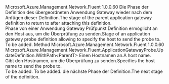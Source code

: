 <Type Name="IWithHost&lt;ParentT&gt;" FullName="Microsoft.Azure.Management.Network.Fluent.ApplicationGatewayProbe.UpdateDefinition.IWithHost&lt;ParentT&gt;">
  <TypeSignature Language="C#" Value="public interface IWithHost&lt;ParentT&gt;" />
  <TypeSignature Language="ILAsm" Value=".class public interface auto ansi abstract IWithHost`1&lt;ParentT&gt;" />
  <TypeSignature Language="DocId" Value="T:Microsoft.Azure.Management.Network.Fluent.ApplicationGatewayProbe.UpdateDefinition.IWithHost`1" />
  <TypeSignature Language="VB.NET" Value="Public Interface IWithHost(Of ParentT)" />
  <TypeSignature Language="F#" Value="type IWithHost&lt;'ParentT&gt; = interface" />
  <AssemblyInfo>
    <AssemblyName>Microsoft.Azure.Management.Network.Fluent</AssemblyName>
    <AssemblyVersion>1.0.0.60</AssemblyVersion>
  </AssemblyInfo>
  <TypeParameters>
    <TypeParameter Name="ParentT" />
  </TypeParameters>
  <Interfaces />
  <Docs>
    <typeparam name="ParentT"><span data-ttu-id="ebd1e-101">Die Phase der Definition des übergeordneten Anwendung Gateway wieder nach dem Anfügen dieser Definition.</span><span class="sxs-lookup"><span data-stu-id="ebd1e-101">The stage of the parent application gateway definition to return to after attaching this definition.</span></span></typeparam>
    <summary>
            <span data-ttu-id="ebd1e-102">Phase von einer Anwendung Gateway Prüfpunkt Definition ermöglicht an den Host aus, um die Überprüfung zu senden.</span><span class="sxs-lookup"><span data-stu-id="ebd1e-102">Stage of an application gateway probe definition allowing to specify the host to send the probe to.</span></span>
            </summary>
    <remarks>To be added.</remarks>
  </Docs>
  <Members>
    <Member MemberName="WithHost">
      <MemberSignature Language="C#" Value="public Microsoft.Azure.Management.Network.Fluent.ApplicationGatewayProbe.UpdateDefinition.IWithPath&lt;ParentT&gt; WithHost (string host);" />
      <MemberSignature Language="ILAsm" Value=".method public hidebysig newslot virtual instance class Microsoft.Azure.Management.Network.Fluent.ApplicationGatewayProbe.UpdateDefinition.IWithPath`1&lt;!ParentT&gt; WithHost(string host) cil managed" />
      <MemberSignature Language="DocId" Value="M:Microsoft.Azure.Management.Network.Fluent.ApplicationGatewayProbe.UpdateDefinition.IWithHost`1.WithHost(System.String)" />
      <MemberSignature Language="VB.NET" Value="Public Function WithHost (host As String) As IWithPath(Of ParentT)" />
      <MemberSignature Language="F#" Value="abstract member WithHost : string -&gt; Microsoft.Azure.Management.Network.Fluent.ApplicationGatewayProbe.UpdateDefinition.IWithPath&lt;'ParentT&gt;" Usage="iWithHost.WithHost host" />
      <MemberType>Method</MemberType>
      <AssemblyInfo>
        <AssemblyName>Microsoft.Azure.Management.Network.Fluent</AssemblyName>
        <AssemblyVersion>1.0.0.60</AssemblyVersion>
      </AssemblyInfo>
      <ReturnValue>
        <ReturnType>Microsoft.Azure.Management.Network.Fluent.ApplicationGatewayProbe.UpdateDefinition.IWithPath&lt;ParentT&gt;</ReturnType>
      </ReturnValue>
      <Parameters>
        <Parameter Name="host" Type="System.String" />
      </Parameters>
      <Docs>
        <param name="host"><span data-ttu-id="ebd1e-103">Einen Hostnamen an.</span><span class="sxs-lookup"><span data-stu-id="ebd1e-103">A host name.</span></span></param>
        <summary>
            <span data-ttu-id="ebd1e-104">Gibt den Hostnamen, um die Überprüfung zu senden.</span><span class="sxs-lookup"><span data-stu-id="ebd1e-104">Specifies the host name to send the probe to.</span></span>
            </summary>
        <returns>To be added.</returns>
        <remarks>To be added.</remarks>
        <return><span data-ttu-id="ebd1e-105">die nächste Phase der Definition.</span><span class="sxs-lookup"><span data-stu-id="ebd1e-105">The next stage of the definition.</span></span></return>
      </Docs>
    </Member>
  </Members>
</Type>